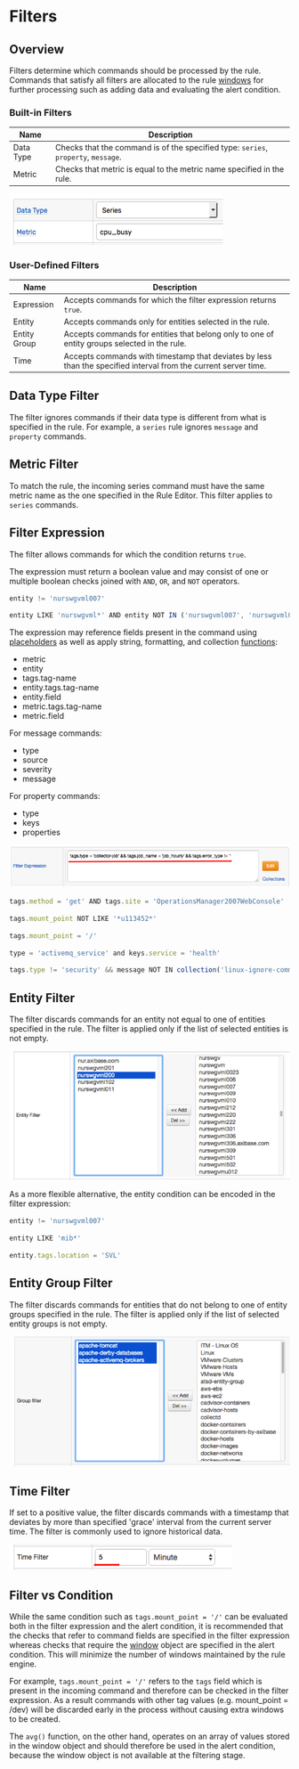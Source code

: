 # Filters

## Overview

Filters determine which commands should be processed by the rule. Commands that satisfy all filters are allocated to the rule [windows](window.md) for further processing such as adding data and evaluating the alert condition.

### Built-in Filters

| **Name** | **Description** |
| --- | --- |
| Data Type | Checks that the command is of the specified type: `series`, `property`, `message`. |
| Metric | Checks that metric is equal to the metric name specified in the rule. |

![](images/filter-dt-metric.png)

### User-Defined Filters

| **Name** | **Description** |
| --- | --- |
| Expression | Accepts commands for which the filter expression  returns `true`. |
| Entity | Accepts commands only for entities selected in the rule. |
| Entity Group | Accepts commands for entities that belong only to one of entity groups selected in the rule. |
| Time | Accepts commands with timestamp that deviates by less than the specified interval from the current server time. |

## Data Type Filter

The filter ignores commands if their data type is different from what is specified in the rule.
For example, a `series` rule ignores `message` and `property` commands.

## Metric Filter

To match the rule, the incoming series command must have the same metric name as the one specified in the Rule Editor. This filter applies to `series` commands.

## Filter Expression

The filter allows commands for which the condition returns `true`.

The expression must return a boolean value and may consist of one or multiple boolean checks joined with `AND`, `OR`, and `NOT` operators.

```javascript
entity != 'nurswgvml007'
```

```javascript
entity LIKE 'nurswgvml*' AND entity NOT IN ('nurswgvml007', 'nurswgvml006') 
```

The expression may reference fields present in the command using [placeholders](placeholders.md) as well as apply string, formatting, and collection [functions](functions.md):

* metric
* entity
* tags.tag-name
* entity.tags.tag-name
* entity.field
* metric.tags.tag-name
* metric.field

For message commands:

* type
* source
* severity
* message

For property commands:

* type
* keys
* properties

![](images/filter-expression.png)

```javascript
tags.method = 'get' AND tags.site = 'OperationsManager2007WebConsole' 	
```

```javascript
tags.mount_point NOT LIKE '*u113452*'
```

```javascript
tags.mount_point = '/'
```

```javascript
type = 'activemq_service' and keys.service = 'health'
```

```javascript
tags.type != 'security' && message NOT IN collection('linux-ignore-commands')
```

## Entity Filter

The filter discards commands for an entity not equal to one of entities specified in the rule. The filter is applied only if the list of selected entities is not empty.

![](images/filter-entity.png)

As a more flexible alternative, the entity condition can be encoded in the filter expression:

```javascript
entity != 'nurswgvml007'
```

```javascript
entity LIKE 'mib*'
```

```javascript
entity.tags.location = 'SVL'
```

## Entity Group Filter

The filter discards commands for entities that do not belong to one of entity groups specified in the rule. The filter is applied only if the list of selected entity groups is not empty.

![](images/filter-entity-group.png)

## Time Filter

If set to a positive value, the filter discards commands with a timestamp that deviates by more than specified 'grace' interval from the current server time. The filter is commonly used to ignore historical data.

![](images/filter-time.png)

## Filter vs Condition

While the same condition such as `tags.mount_point = '/'` can be evaluated both in the filter expression and the alert condition, it is recommended that the checks that refer to command fields are specified in the filter expression whereas checks that require the [window](window.md) object are specified in the alert condition. This will minimize the number of windows maintained by the rule engine.

For example, `tags.mount_point = '/'` refers to the `tags` field which is present in the incoming command and therefore can be checked in the filter expression. As a result commands with other tag values (e.g. mount_point = /dev) will be discarded early in the process without causing extra windows to be created.

The `avg()` function, on the other hand, operates on an array of values stored in the window object and should therefore be used in the alert condition, because the window object is not available at the filtering stage.
